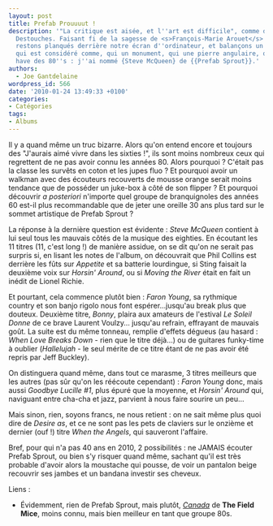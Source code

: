 ```yaml
---
layout: post
title: Prefab Prouuuut !
description: '"La critique est aisée, et l''art est difficile", comme disait <s>Voltaire</s>
  Destouches. Faisant fi de la sagesse de <s>François-Marie Arouet</s> Philippe Néricault,
  restons planqués derrière notre écran d''ordinateur, et balançons un peu sur ce
  qui est considéré comme, qui un monument, qui une pierre angulaire, qui un must
  have des 80''s : j''ai nommé {Steve McQueen} de {{Prefab Sprout}}.'
authors:
  - Joe Gantdelaine
wordpress_id: 566
date: '2010-01-24 13:49:33 +0100'
categories:
- Catégories
tags:
- Albums
---
```

Il y a quand même un truc bizarre. Alors qu'on entend encore et toujours des "J'aurais aimé vivre dans les sixties !", ils sont moins nombreux ceux qui regrettent de ne pas avoir connu les années 80. Alors pourquoi ? C'était pas la classe les survêts en coton et les jupes fluo ? Et pourquoi avoir un walkman avec des écouteurs recouverts de mousse orange serait moins tendance que de posséder un juke-box à côté de son flipper ? Et pourquoi découvrir *a posteriori* n'importe quel groupe de branquignoles des années 60 est-il plus recommandable que de jeter une oreille 30 ans plus tard sur le sommet artistique de Prefab Sprout ?

La réponse à la dernière question est évidente : *Steve McQueen* contient à lui seul tous les mauvais côtés de la musique des eighties. En écoutant les 11 titres (11, c'est long !) de manière assidue, on se dit qu'on ne serait pas surpris si, en lisant les notes de l'album, on découvrait que Phil Collins est derrière les fûts sur *Appetite* et sa batterie lourdingue, si Sting faisait la deuxième voix sur *Horsin' Around*, ou si *Moving the River* était en fait un inédit de Lionel Richie.

Et pourtant, cela commence plutôt bien : *Faron Young*, sa rythmique country et son banjo rigolo nous font espérer…jusqu'au break plus que douteux. Deuxième titre, *Bonny*, plaira aux amateurs de l'estival *Le Soleil Donne* de ce brave Laurent Voulzy… jusqu'au refrain, effrayant de mauvais goût. La suite est du même tonneau, remplie d'effets dégueus (au hasard : *When Love Breaks Down* - rien que le titre déjà…) ou de guitares funky-time à oublier (*Hallelujah* - le seul mérite de ce titre étant de ne pas avoir été repris par Jeff Buckley).

On distinguera quand même, dans tout ce marasme, 3 titres meilleurs que les autres (pas sûr qu'on les réécoute cependant) : *Faron Young* donc, mais aussi *Goodbye Lucille #1*, plus épuré que la moyenne, et *Horsin' Around* qui, naviguant entre cha-cha et jazz, parvient à nous faire sourire un peu…

Mais sinon, rien, soyons francs, ne nous retient : on ne sait même plus quoi dire de *Desire as*, et ce ne sont pas les pets de claviers sur le onzième et dernier (ouf !) titre *When the Angels*, qui sauveront l'affaire.

Bref, pour qui n'a pas 40 ans en 2010, 2 possibilités : ne JAMAIS écouter Prefab Sprout, ou bien s'y risquer quand même, sachant qu'il est très probable d'avoir alors la moustache qui pousse, de voir un pantalon beige recouvrir ses jambes et un bandana investir ses cheveux.

Liens :
- Évidemment, rien de Prefab Sprout, mais plutôt, [*Canada*](http://www.youtube.com/watch?v=nBM19HS8lj8) de __The Field Mice__, moins connu, mais bien meilleur en tant que groupe 80s.
